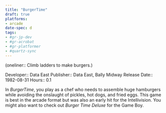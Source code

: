 ```yaml
---
title: "BurgerTime"
draft: true
platforms:
- arcade
date-spec: d
tags:
- #gr-jp-dev 
- #gr-acrobat 
- #gr-platformer 
- #quartz-sync
---
```


(oneliner:: Climb ladders to make burgers.)

Developer:: Data East
Publisher:: Data East, Bally Midway
Release Date:: 1982-08-31
Hours:: 0.1

In *BurgerTime*, you play as a chef who needs to assemble huge hamburgers while avoiding the onslaught of pickles, hot dogs, and fried eggs. This game is best in the arcade format but was also an early hit for the Intellivision. You might also want to check out *Burger Time Deluxe* for the Game Boy.